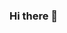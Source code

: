 ### Hi there 👋


<!--
<div>
  <img height="170" align="left" src="https://github-readme-stats.vercel.app/api?username=srxboys&count_private=true&include_all_commits=true" />
  <img src="https://github-readme-stats.vercel.app/api/top-langs/?username=srxboys&layout=compact" />
</div>

<br />

[![trophy](https://github-profile-trophy.vercel.app/?username=srxboys)](https://github.com/ryo-ma/github-profile-trophy)


## React-Native
[![rxdialog](https://github-readme-stats.vercel.app/api/pin/?username=RXReactNative&repo=react-native-rxdialog)](https://github.com/RXReactNative/react-native-rxdialog)
[![rxemitter](https://github-readme-stats.vercel.app/api/pin/?username=RXReactNative&repo=react-native-rxemitter)](https://github.com/RXReactNative/react-native-rxemitter)

[![rxsegment](https://github-readme-stats.vercel.app/api/pin/?username=RXReactNative&repo=react-native-rxsegment)](https://github.com/RXReactNative/react-native-rxsegment)
[![rxpicker](https://github-readme-stats.vercel.app/api/pin/?username=RXReactNative&repo=react-native-rxpicker)](https://github.com/RXReactNative/react-native-rxpicker)

## Vue & React
[![vue-animatecss-mixin](https://github-readme-stats.vercel.app/api/pin/?username=cheere&repo=vue-animatecss-mixin)](https://github.com/cheere/vue-animatecss-mixin)
[![udesk-js-link](https://github-readme-stats.vercel.app/api/pin/?username=cheere&repo=udesk-js-link)](https://github.com/cheere/udesk-js-link)

**srxboys/srxboys** is a ✨ _special_ ✨ repository because its `README.md` (this file) appears on your GitHub profile.

Here are some ideas to get you started:

- 🔭 I’m currently working on ...
- 🌱 I’m currently learning ...
- 👯 I’m looking to collaborate on ...
- 🤔 I’m looking for help with ...
- 💬 Ask me about ...
- 📫 How to reach me: ...
- 😄 Pronouns: ...
- ⚡ Fun fact: ...
-->
